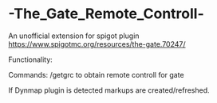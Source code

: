 # -The_Gate_Remote_Controll-


An unofficial extension for spigot plugin
https://www.spigotmc.org/resources/the-gate.70247/

Functionality:

Commands:
/getgrc to obtain remote controll for gate

If Dynmap plugin is detected markups are created/refreshed.

